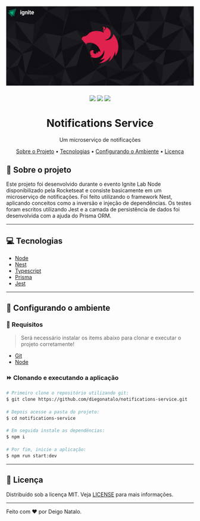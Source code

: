 <h1 align="center">
  <img alt="Logo" src="assets/readme-banner.jpg" alt="Exemplo">
</h1>

<p align="center">
  <img src="https://img.shields.io/badge/code_style-prettier-ff69b4.svg"/>
  <img src="https://img.shields.io/badge/commitizen-friendly-brightgreen.svg"/>
  <img src="https://img.shields.io/badge/license-MIT-blue" />
</p>

<h1 align="center">
    Notifications Service
</h1>
<p align="center">Um microserviço de notificações</p>

<p align="center">
 <a href="#-sobre-o-projeto">Sobre o Projeto</a> •
 <a href="#-tecnologias">Tecnologias</a> •
 <a href="#-configurando-o-ambiente">Configurando o Ambiente</a> •
 <a href="#-licença">Licença</a>
</p>

## 📌 Sobre o projeto

Este projeto foi desenvolvido durante o evento Ignite Lab Node disponibilizado pela Rocketseat e consiste basicamente em um microserviço de notificações. Foi feito utilizando o framework Nest, aplicando conceitos como a inversão e injeção de dependências. Os testes foram escritos utilizando Jest e a camada de persistência de dados foi desenvolvida com a ajuda do Prisma ORM.

---

## 💻 Tecnologias

- [Node](https://nodejs.org/)
- [Nest](https://nestjs.com/)
- [Typescript](https://www.typescriptlang.org/)
- [Prisma](https://www.prisma.io/)
- [Jest](https://jestjs.io/)

---

## 🌱 Configurando o ambiente

### 🚧 **Requisitos**

> Será necessário instalar os items abaixo para clonar e executar o projeto corretamente!

- [Git](https://git-scm.com/)
- [Node](https://nodejs.org/)

### ⏩ **Clonando e executando a aplicação**

```bash
# Primeiro clone o repositório utilizando git:
$ git clone https://github.com/diegonatalo/notifications-service.git

# Depois acesse a pasta do projeto:
$ cd notifications-service

# Em seguida instale as dependências:
$ npm i

# Por fim, inicie a aplicação:
$ npm run start:dev
```

---

## 📜 Licença

Distribuído sob a licença MIT. Veja [LICENSE](LICENSE) para mais informações.

---

Feito com ❤️ por Deigo Natalo.
